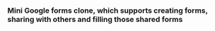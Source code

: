 ### Mini Google forms clone, which supports creating forms, sharing with others and filling those shared forms 
